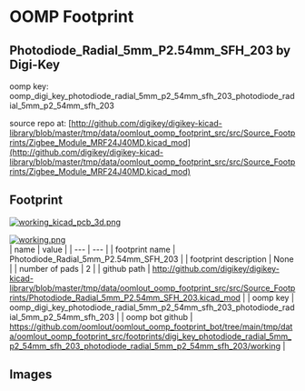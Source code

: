 # OOMP Footprint  
## Photodiode_Radial_5mm_P2.54mm_SFH_203  by Digi-Key  
  
oomp key: oomp_digi_key_photodiode_radial_5mm_p2_54mm_sfh_203_photodiode_radial_5mm_p2_54mm_sfh_203  
  
source repo at: [http://github.com/digikey/digikey-kicad-library/blob/master/tmp/data/oomlout_oomp_footprint_src/src/Source_Footprints/Zigbee_Module_MRF24J40MD.kicad_mod](http://github.com/digikey/digikey-kicad-library/blob/master/tmp/data/oomlout_oomp_footprint_src/src/Source_Footprints/Zigbee_Module_MRF24J40MD.kicad_mod)  
## Footprint  
  
[![working_kicad_pcb_3d.png](working_kicad_pcb_3d_600.png)](working_kicad_pcb_3d.png)  
  
[![working.png](working_600.png)](working.png)  
| name | value | 
| --- | --- | 
| footprint name | Photodiode_Radial_5mm_P2.54mm_SFH_203 | 
| footprint description | None | 
| number of pads | 2 | 
| github path | http://github.com/digikey/digikey-kicad-library/blob/master/tmp/data/oomlout_oomp_footprint_src/src/Source_Footprints/Photodiode_Radial_5mm_P2.54mm_SFH_203.kicad_mod | 
| oomp key | oomp_digi_key_photodiode_radial_5mm_p2_54mm_sfh_203_photodiode_radial_5mm_p2_54mm_sfh_203 | 
| oomp bot github | https://github.com/oomlout/oomlout_oomp_footprint_bot/tree/main/tmp/data/oomlout_oomp_footprint_src/footprints/digi_key_photodiode_radial_5mm_p2_54mm_sfh_203_photodiode_radial_5mm_p2_54mm_sfh_203/working | 
## Images  
